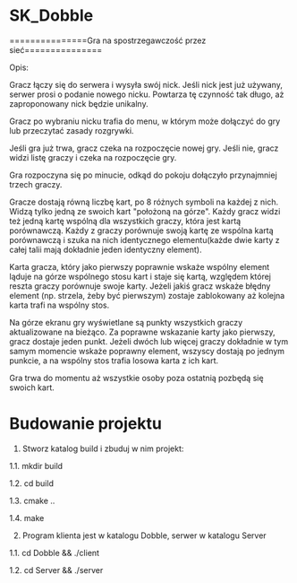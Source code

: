 # SK_Dobble
===============Gra na spostrzegawczość przez sieć===============

Opis:

Gracz łączy się do serwera i wysyła swój nick. Jeśli nick jest już używany, serwer prosi o podanie nowego nicku. Powtarza tę czynność tak długo, aż zaproponowany nick będzie unikalny.

Gracz po wybraniu nicku trafia do menu, w którym może dołączyć do gry lub przeczytać zasady rozgrywki.

Jeśli gra już trwa, gracz czeka na rozpoczęcie nowej gry. Jeśli nie, gracz widzi listę graczy i czeka na rozpoczęcie gry.

Gra rozpoczyna się po minucie, odkąd do pokoju dołączyło przynajmniej trzech graczy.

Gracze dostają równą liczbę kart, po 8 różnych symboli na każdej z nich. Widzą tylko jedną ze swoich kart "położoną na górze".
Każdy gracz widzi też jedną kartę wspólną dla wszystkich graczy, która jest kartą porównawczą. Każdy z graczy porównuje swoją kartę ze wspólna kartą porównawczą i szuka na nich identycznego elementu(każde dwie karty z całej talii mają dokładnie jeden identyczny element).

Karta gracza, który jako pierwszy poprawnie wskaże wspólny element ląduje na górze wspólnego stosu kart i staje się kartą, względem której reszta graczy porównuje swoje karty. Jeżeli jakiś gracz wskaże błędny element (np. strzela, żeby być pierwszym) zostaje zablokowany aż kolejna karta trafi na wspólny stos. 

Na górze ekranu gry wyświetlane są punkty wszystkich graczy aktualizowane na bieżąco. Za poprawne wskazanie karty jako pierwszy, gracz dostaje jeden punkt. Jeżeli dwóch lub więcej graczy dokładnie w tym samym momencie wskaże poprawny element, wszyscy dostają po jednym punkcie, a na wspólny stos trafia losowa karta z ich kart. 

Gra trwa do momentu aż wszystkie osoby poza ostatnią pozbędą się swoich kart.


# Budowanie projektu

1. Stworz katalog build i zbuduj w nim projekt:

  1.1. mkdir build
  
  1.2. cd build
  
  1.3. cmake ..
  
  1.4. make
  
2. Program klienta jest w katalogu Dobble, serwer w katalogu Server

  1.1. cd Dobble && ./client
  
  1.2. cd Server && ./server
